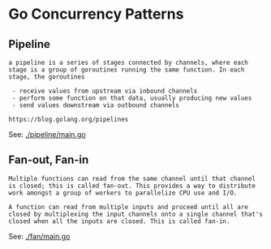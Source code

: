 # Go Concurrency Patterns


## Pipeline

```
a pipeline is a series of stages connected by channels, where each stage is a group of goroutines running the same function. In each stage, the goroutines
 
 - receive values from upstream via inbound channels
 - perform some function on that data, usually producing new values
 - send values downstream via outbound channels

https://blog.golang.org/pipelines
```

See: [./pipeline/main.go](./pipeline/main.go)

## Fan-out, Fan-in

```
Multiple functions can read from the same channel until that channel is closed; this is called fan-out. This provides a way to distribute work amongst a group of workers to parallelize CPU use and I/O.

A function can read from multiple inputs and proceed until all are closed by multiplexing the input channels onto a single channel that's closed when all the inputs are closed. This is called fan-in.
```

See: [./fan/main.go](./fan/main.go)
